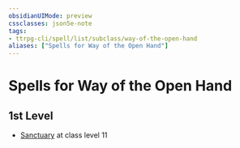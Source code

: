 ```yaml
---
obsidianUIMode: preview
cssclasses: json5e-note
tags:
- ttrpg-cli/spell/list/subclass/way-of-the-open-hand
aliases: ["Spells for Way of the Open Hand"]
---
```

# Spells for Way of the Open Hand

## 1st Level

- [Sanctuary](sanctuary "PHB") at class level 11